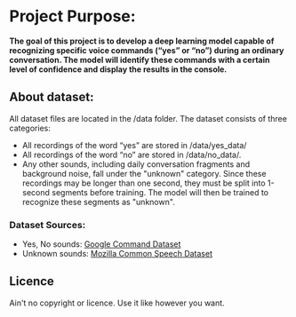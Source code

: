 # Project Purpose:

**The goal of this project is to develop a deep learning model capable of recognizing specific voice commands (“yes” or “no”) during an ordinary conversation. The model will identify these commands with a certain level of confidence and display the results in the console.**


## About dataset:

All dataset files are located in the /data folder. The dataset consists of three categories:
- All recordings of the word “yes” are stored in /data/yes_data/
- All recordings of the word “no” are stored in /data/no_data/.
- Any other sounds, including daily conversation fragments and background noise, fall under the "unknown" category. Since these recordings may be longer than one second, they must be split into 1-second segments before training. The model will then be trained to recognize these segments as "unknown".

### Dataset Sources:

- Yes, No sounds: [Google Command Dataset](https://www.kaggle.com/datasets/neehakurelli/google-speech-commands)
- Unknown sounds: [Mozilla Common Speech Dataset](https://commonvoice.mozilla.org/en/datasets)
## Licence

Ain't no copyright or licence. Use it like however you want.